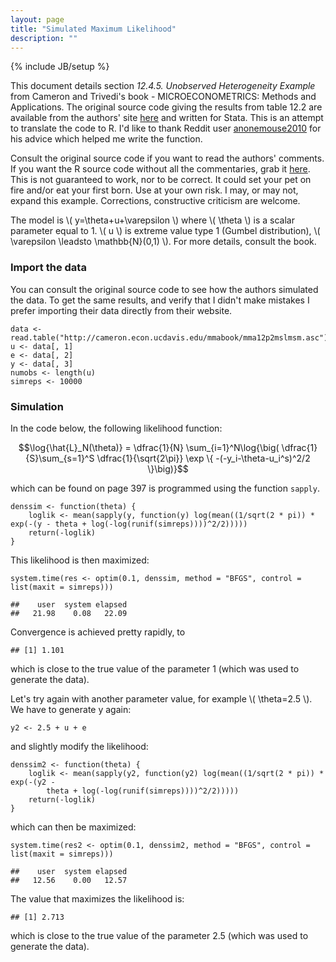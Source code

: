 ```yaml
---
layout: page
title: "Simulated Maximum Likelihood"
description: ""
---
```

{% include JB/setup %}

<head>
<meta http-equiv="Content-Type" content="text/html; charset=utf-8"/>

<!-- MathJax scripts -->
<script type="text/javascript" src="https://c328740.ssl.cf1.rackcdn.com/mathjax/2.0-latest/MathJax.js?config=TeX-AMS-MML_HTMLorMML">
</script>

</head>

<body>

<p>This document details section <em>12.4.5. Unobserved Heterogeneity 
Example</em> from Cameron and Trivedi's book - MICROECONOMETRICS: Methods and 
Applications. The original source code giving the results from table 12.2 are 
available from the authors&#39; site <a 
href="http://cameron.econ.ucdavis.edu/mmabook/mmaprograms.html">here</a> and 
written for Stata. This is an attempt to translate the code to R. I'd like to 
thank Reddit user <a 
href="http://www.reddit.com/user/anonemouse2010">anonemouse2010</a> for his 
advice which helped me write the function.</p>

<p>Consult the original source code if you want to read the authors&#39; comments. If you want the R source code without all the commentaries, grab it <a href='/assets/code/simulated_max_lik.R'>here</a>. This is not guaranteed to work, nor to be correct. It could set your pet on fire and/or eat your first born. Use at your own risk. I may, or may not, expand this example. Corrections, constructive criticism are welcome.</p>

<p>The model is \( y=\theta+u+\varepsilon \) where \( \theta \) is a scalar parameter equal to 1. \( u \) is extreme value type 1 (Gumbel distribution), \( \varepsilon \leadsto \mathbb{N}(0,1) \). For more details, consult the book.</p>

<h3>Import the data</h3>

<p>You can consult the original source code to see how the authors simulated the data. To get the same results, and verify that I didn&#39;t make mistakes I prefer importing their data directly from their website.</p>

<pre><code class="r">data &lt;- read.table(&quot;http://cameron.econ.ucdavis.edu/mmabook/mma12p2mslmsm.asc&quot;)
u &lt;- data[, 1]
e &lt;- data[, 2]
y &lt;- data[, 3]
numobs &lt;- length(u)
simreps &lt;- 10000
</code></pre>

<h3>Simulation</h3>

<p>In the code below, the following likelihood function:

$$\log{\hat{L}_N(\theta)} = \dfrac{1}{N} \sum_{i=1}^N\log{\big( \dfrac{1}{S}\sum_{s=1}^S \dfrac{1}{\sqrt{2\pi}} \exp \{ -(-y_i-\theta-u_i^s)^2/2 \}\big)}$$

which can be found on page 397 is programmed using the function <code>sapply</code>.</p>

<pre><code class="r">denssim &lt;- function(theta) {
    loglik &lt;- mean(sapply(y, function(y) log(mean((1/sqrt(2 * pi)) * exp(-(y - theta + log(-log(runif(simreps))))^2/2)))))
    return(-loglik)
}
</code></pre>

<p>This likelihood is then maximized:</p>

<pre><code class="r">system.time(res &lt;- optim(0.1, denssim, method = &quot;BFGS&quot;, control = list(maxit = simreps)))
</code></pre>

<pre><code>##    user  system elapsed 
##   21.98    0.08   22.09
</code></pre>

<p>Convergence is achieved pretty rapidly, to </p>

<pre><code>## [1] 1.101
</code></pre>

<p>which is close to the true value of the parameter 1 (which was used to generate the data). </p>

<p>Let&#39;s try again with another parameter value, for example \( \theta=2.5 \). We have to generate y again:</p>

<pre><code class="r">y2 &lt;- 2.5 + u + e
</code></pre>

<p>and slightly modify the likelihood:</p>

<pre><code class="r">denssim2 &lt;- function(theta) {
    loglik &lt;- mean(sapply(y2, function(y2) log(mean((1/sqrt(2 * pi)) * exp(-(y2 - 
        theta + log(-log(runif(simreps))))^2/2)))))
    return(-loglik)
}
</code></pre>

<p>which can then be maximized:</p>

<pre><code class="r">system.time(res2 &lt;- optim(0.1, denssim2, method = &quot;BFGS&quot;, control = list(maxit = simreps)))
</code></pre>

<pre><code>##    user  system elapsed 
##   12.56    0.00   12.57
</code></pre>

<p>The value that maximizes the likelihood is: </p>

<pre><code>## [1] 2.713
</code></pre>

<p>which is close to the true value of the parameter 2.5 (which was used to generate the data). </p>

</body>
